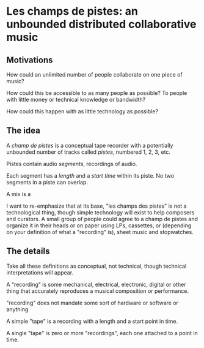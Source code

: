 # Les champs de pistes: an unbounded distributed collaborative music

## Motivations

How could an unlimited number of people collaborate on one piece of music?

How could this be accessible to as many people as possible? To people with little
money or technical knowledge or bandwidth?

How could this happen with as little technology as possible?


## The idea

A _champ de pistes_ is a conceptual tape recorder with a potentially unbounded
number of tracks called _pistes_, numbered 1, 2, 3, etc.

Pistes contain audio _segments_, recordings of audio.

Each segment has a _length_ and a _start time_ within its piste. No two segments in a piste can overlap.

A mix is a

I want to re-emphasize that at its base, "les champs des pistes" is not a
technological thing, though simple technology will exist to help composers and
curators.  A small group of people could agree to a champ de pistes and organize
it in their heads or on paper using LPs, cassettes, or (depending on your
definition of what a "recording" is), sheet music and stopwatches.




## The details

Take all these definitions as conceptual, not technical, though technical
interpretations will appear.

A "recording" is some mechanical, electrical, electronic, digital or other thing that accurately reproduces a musical composition or performance.

"recording" does not mandate some sort of hardware or software or anything


A simple "tape" is a recording with a length and a start point in time.

A single "tape" is zero or more "recordings", each one attached to a point in time.
